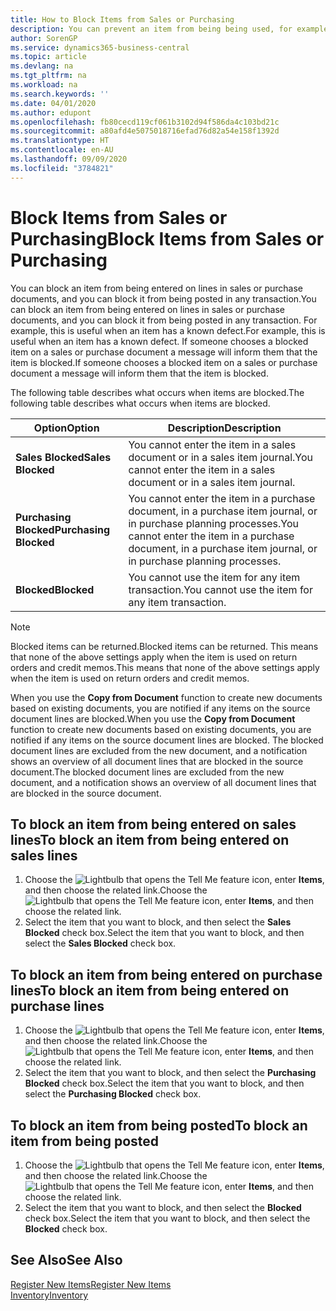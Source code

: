 ```yaml
---
title: How to Block Items from Sales or Purchasing
description: You can prevent an item from being being used, for example, on sales or purchase documents.
author: SorenGP
ms.service: dynamics365-business-central
ms.topic: article
ms.devlang: na
ms.tgt_pltfrm: na
ms.workload: na
ms.search.keywords: ''
ms.date: 04/01/2020
ms.author: edupont
ms.openlocfilehash: fb80cecd119cf061b3102d94f586da4c103bd21c
ms.sourcegitcommit: a80afd4e5075018716efad76d82a54e158f1392d
ms.translationtype: HT
ms.contentlocale: en-AU
ms.lasthandoff: 09/09/2020
ms.locfileid: "3784821"
---
```

# <a name="block-items-from-sales-or-purchasing"></a><span data-ttu-id="b8f97-103">Block Items from Sales or Purchasing</span><span class="sxs-lookup"><span data-stu-id="b8f97-103">Block Items from Sales or Purchasing</span></span>
<span data-ttu-id="b8f97-104">You can block an item from being entered on lines in sales or purchase documents, and you can block it from being posted in any transaction.</span><span class="sxs-lookup"><span data-stu-id="b8f97-104">You can block an item from being entered on lines in sales or purchase documents, and you can block it from being posted in any transaction.</span></span> <span data-ttu-id="b8f97-105">For example, this is useful when an item has a known defect.</span><span class="sxs-lookup"><span data-stu-id="b8f97-105">For example, this is useful when an item has a known defect.</span></span> <span data-ttu-id="b8f97-106">If someone chooses a blocked item on a sales or purchase document a message will inform them that the item is blocked.</span><span class="sxs-lookup"><span data-stu-id="b8f97-106">If someone chooses a blocked item on a sales or purchase document a message will inform them that the item is blocked.</span></span>

<span data-ttu-id="b8f97-107">The following table describes what occurs when items are blocked.</span><span class="sxs-lookup"><span data-stu-id="b8f97-107">The following table describes what occurs when items are blocked.</span></span>  

|<span data-ttu-id="b8f97-108">Option</span><span class="sxs-lookup"><span data-stu-id="b8f97-108">Option</span></span>|<span data-ttu-id="b8f97-109">Description</span><span class="sxs-lookup"><span data-stu-id="b8f97-109">Description</span></span>|  
|--------------------|------------|  
|<span data-ttu-id="b8f97-110">**Sales Blocked**</span><span class="sxs-lookup"><span data-stu-id="b8f97-110">**Sales Blocked**</span></span>|<span data-ttu-id="b8f97-111">You cannot enter the item in a sales document or in a sales item journal.</span><span class="sxs-lookup"><span data-stu-id="b8f97-111">You cannot enter the item in a sales document or in a sales item journal.</span></span>|  
|<span data-ttu-id="b8f97-112">**Purchasing Blocked**</span><span class="sxs-lookup"><span data-stu-id="b8f97-112">**Purchasing Blocked**</span></span>|<span data-ttu-id="b8f97-113">You cannot enter the item in a purchase document, in a purchase item journal, or in purchase planning processes.</span><span class="sxs-lookup"><span data-stu-id="b8f97-113">You cannot enter the item in a purchase document, in a purchase item journal, or in purchase planning processes.</span></span>|  
|<span data-ttu-id="b8f97-114">**Blocked**</span><span class="sxs-lookup"><span data-stu-id="b8f97-114">**Blocked**</span></span>|<span data-ttu-id="b8f97-115">You cannot use the item for any item transaction.</span><span class="sxs-lookup"><span data-stu-id="b8f97-115">You cannot use the item for any item transaction.</span></span>|  

> [!NOTE]
> <span data-ttu-id="b8f97-116">Blocked items can be returned.</span><span class="sxs-lookup"><span data-stu-id="b8f97-116">Blocked items can be returned.</span></span> <span data-ttu-id="b8f97-117">This means that none of the above settings apply when the item is used on return orders and credit memos.</span><span class="sxs-lookup"><span data-stu-id="b8f97-117">This means that none of the above settings apply when the item is used on return orders and credit memos.</span></span>

<span data-ttu-id="b8f97-118">When you use the **Copy from Document** function to create new documents based on existing documents, you are notified if any items on the source document lines are blocked.</span><span class="sxs-lookup"><span data-stu-id="b8f97-118">When you use the **Copy from Document** function to create new documents based on existing documents, you are notified if any items on the source document lines are blocked.</span></span> <span data-ttu-id="b8f97-119">The blocked document lines are excluded from the new document, and a notification shows an overview of all document lines that are blocked in the source document.</span><span class="sxs-lookup"><span data-stu-id="b8f97-119">The blocked document lines are excluded from the new document, and a notification shows an overview of all document lines that are blocked in the source document.</span></span>

## <a name="to-block-an-item-from-being-entered-on-sales-lines"></a><span data-ttu-id="b8f97-120">To block an item from being entered on sales lines</span><span class="sxs-lookup"><span data-stu-id="b8f97-120">To block an item from being entered on sales lines</span></span>  
1.  <span data-ttu-id="b8f97-121">Choose the ![Lightbulb that opens the Tell Me feature](media/ui-search/search_small.png "Tell me what you want to do") icon, enter **Items**, and then choose the related link.</span><span class="sxs-lookup"><span data-stu-id="b8f97-121">Choose the ![Lightbulb that opens the Tell Me feature](media/ui-search/search_small.png "Tell me what you want to do") icon, enter **Items**, and then choose the related link.</span></span>  
2.  <span data-ttu-id="b8f97-122">Select the item that you want to block, and then select the **Sales Blocked** check box.</span><span class="sxs-lookup"><span data-stu-id="b8f97-122">Select the item that you want to block, and then select the **Sales Blocked** check box.</span></span>  

## <a name="to-block-an-item-from-being-entered-on-purchase-lines"></a><span data-ttu-id="b8f97-123">To block an item from being entered on purchase lines</span><span class="sxs-lookup"><span data-stu-id="b8f97-123">To block an item from being entered on purchase lines</span></span>  
1.  <span data-ttu-id="b8f97-124">Choose the ![Lightbulb that opens the Tell Me feature](media/ui-search/search_small.png "Tell me what you want to do") icon, enter **Items**, and then choose the related link.</span><span class="sxs-lookup"><span data-stu-id="b8f97-124">Choose the ![Lightbulb that opens the Tell Me feature](media/ui-search/search_small.png "Tell me what you want to do") icon, enter **Items**, and then choose the related link.</span></span>  
2.  <span data-ttu-id="b8f97-125">Select the item that you want to block, and then select the **Purchasing Blocked** check box.</span><span class="sxs-lookup"><span data-stu-id="b8f97-125">Select the item that you want to block, and then select the **Purchasing Blocked** check box.</span></span>  

## <a name="to-block-an-item-from-being-posted"></a><span data-ttu-id="b8f97-126">To block an item from being posted</span><span class="sxs-lookup"><span data-stu-id="b8f97-126">To block an item from being posted</span></span>
1. <span data-ttu-id="b8f97-127">Choose the ![Lightbulb that opens the Tell Me feature](media/ui-search/search_small.png "Tell me what you want to do") icon, enter **Items**, and then choose the related link.</span><span class="sxs-lookup"><span data-stu-id="b8f97-127">Choose the ![Lightbulb that opens the Tell Me feature](media/ui-search/search_small.png "Tell me what you want to do") icon, enter **Items**, and then choose the related link.</span></span>
2. <span data-ttu-id="b8f97-128">Select the item that you want to block, and then select the **Blocked** check box.</span><span class="sxs-lookup"><span data-stu-id="b8f97-128">Select the item that you want to block, and then select the **Blocked** check box.</span></span>

## <a name="see-also"></a><span data-ttu-id="b8f97-129">See Also</span><span class="sxs-lookup"><span data-stu-id="b8f97-129">See Also</span></span>  
[<span data-ttu-id="b8f97-130">Register New Items</span><span class="sxs-lookup"><span data-stu-id="b8f97-130">Register New Items</span></span>](inventory-how-register-new-items.md)  
[<span data-ttu-id="b8f97-131">Inventory</span><span class="sxs-lookup"><span data-stu-id="b8f97-131">Inventory</span></span>](inventory-manage-inventory.md)  
